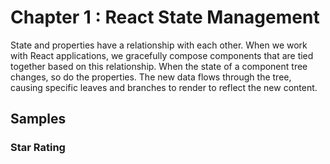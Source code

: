 # Chapter 1 : React State Management

State and properties have a relationship with each other. When we work with React applications, we gracefully compose components that are tied together based on this relationship. When the state of a component tree changes, so do the properties. The new data flows through the tree, causing specific leaves and branches to render to reflect the new content.

## Samples

### Star Rating